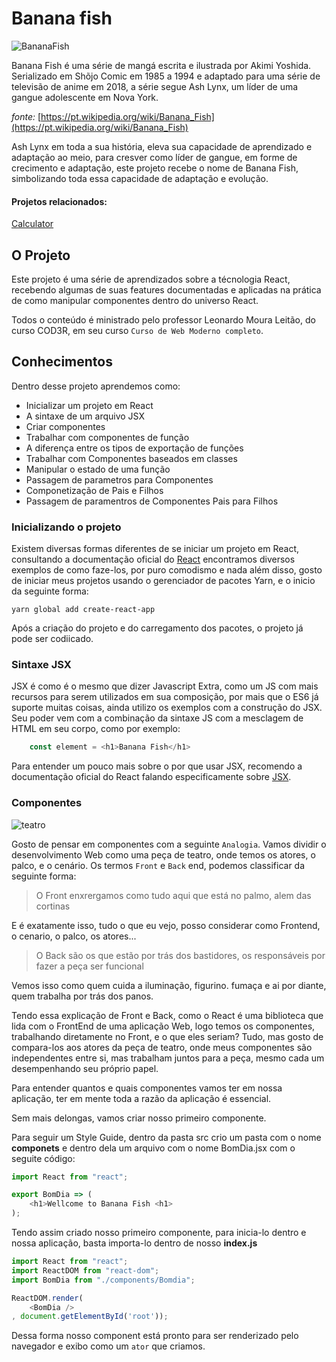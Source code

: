 # Banana fish

![BananaFish](https://www.animeunited.com.br/wp-content/uploads/2018/05/d994-fymzzpv9689195-1024x576.jpg)

Banana Fish é uma série de mangá escrita e ilustrada por Akimi Yoshida. Serializado em Shõjo Comic em 1985 a 1994 e adaptado para uma série de televisão de anime em 2018, a série segue Ash Lynx, um líder de uma gangue adolescente em Nova York. 

*fonte:* [https://pt.wikipedia.org/wiki/Banana_Fish](https://pt.wikipedia.org/wiki/Banana_Fish)



Ash Lynx em toda a sua história, eleva sua capacidade de aprendizado e adaptação ao meio, para cresver como líder de gangue, em forme de crecimento e adaptação, este projeto recebe o nome de Banana Fish, simbolizando toda essa capacidade de adaptação e evolução.

#### Projetos relacionados:
[Calculator](https://github.com/gabrielroodriz/banana-fish/tree/master/projects/calculadora)


## O Projeto  
Este  projeto é uma série de aprendizados sobre a técnologia React, recebendo algumas de suas features documentadas e aplicadas na prática de como manipular componentes dentro do universo React. 

Todos o conteúdo é ministrado pelo professor Leonardo Moura Leitão, do curso COD3R, em seu curso `Curso de Web Moderno completo`. 

## Conhecimentos
Dentro desse projeto aprendemos como:

* Inicializar um projeto em React
* A sintaxe de um arquivo JSX
* Criar componentes
* Trabalhar com componentes de função
* A diferença entre os tipos de exportação de funções
* Trabalhar com Componentes baseados em classes
* Manipular o estado de uma função
* Passagem de parametros para Componentes
* Componetização de Pais e Filhos
* Passagem de paramentros de Componentes Pais para Filhos

### Inicializando o projeto
Existem diversas formas diferentes de se iniciar um projeto em React, consultando a documentação oficial do [React](https://pt-br.reactjs.org/docs/getting-started.html) encontramos diversos exemplos de como faze-los, por puro comodismo e nada além disso, gosto de iniciar meus projetos usando o gerenciador de pacotes Yarn, e o inicio da seguinte forma:

~~~shell
yarn global add create-react-app
~~~

Após a criação do projeto e do carregamento dos pacotes, o projeto já pode ser codiicado.

### Sintaxe JSX

JSX é como é o mesmo que dizer Javascript Extra, como um JS com mais recursos para serem utilizados em sua composição, por mais que o ES6 já suporte muitas coisas, ainda utilizo os exemplos com a construção do JSX. 
Seu poder vem com a combinação da sintaxe JS com a mesclagem de HTML em seu corpo, como por exemplo:

~~~js
    const element = <h1>Banana Fish</h1>

~~~
Para entender um pouco mais sobre o por que usar JSX, recomendo a documentação oficial do React falando especificamente sobre [JSX](https://pt-br.reactjs.org/docs/introducing-jsx.html).

### Componentes
![teatro](https://observatoriog.bol.uol.com.br/wordpress/wp-content/uploads/2019/04/cicatriz.jpg)

Gosto de pensar em componentes com a seguinte `Analogia`. Vamos dividir o desenvolvimento Web como uma peça de teatro, onde temos os atores, o palco, e o cenário. Os termos `Front` e `Back` end, podemos classificar da seguinte forma:

> O Front enxrergamos como tudo aqui que está no palmo, alem das cortinas

E é exatamente isso, tudo o que eu vejo, posso considerar como Frontend, o cenario, o palco, os atores...

> O Back são os que estão por trás dos bastidores, os responsáveis por fazer a peça ser funcional

Vemos isso como quem cuida a iluminação, figurino. fumaça e ai por diante, quem trabalha por trás dos panos.

Tendo essa explicação de Front e Back, como o React é uma biblioteca que lida com o FrontEnd de uma aplicação Web, logo temos os componentes, trabalhando diretamente no Front, e o que eles seriam? Tudo, mas gosto de compara-los aos atores da peça de teatro, onde meus componentes são independentes entre si, mas trabalham juntos para a peça, mesmo cada um desempenhando seu próprio papel.

Para entender quantos e quais componentes vamos ter em nossa aplicação, ter em mente toda a razão da aplicação é essencial. 

Sem mais delongas, vamos criar nosso primeiro componente.

Para seguir um Style Guide, dentro da pasta src crio um pasta com o nome **componets** e dentro dela um arquivo com o nome BomDia.jsx  com o seguite código:

~~~js
import React from "react";

export BomDia => (
    <h1>Wellcome to Banana Fish <h1>
);
~~~

Tendo assim criado nosso primeiro componente, para inicia-lo dentro e nossa aplicação, basta importa-lo dentro de nosso **index.js**

~~~js
import React from "react";
import ReactDOM from "react-dom";
import BomDia from "./components/Bomdia";

ReactDOM.render(
    <BomDia />
, document.getElementById('root'));
~~~

Dessa forma nosso component está pronto para ser renderizado pelo navegador e exibo como um `ator` que criamos.
